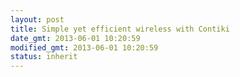 ```yaml
---
layout: post
title: Simple yet efficient wireless with Contiki
date_gmt: 2013-06-01 10:20:59
modified_gmt: 2013-06-01 10:20:59
status: inherit
---
```


